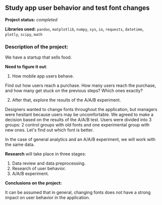 ## Study app user behavior and test font changes

**Project status:** *completed*

**Libraries used:** `pandas`, `matplotlib`, `numpy`, `sys`, `io`, `requests`, `datetime`, `plotly`, `scipy`, `math`

### Description of the project:

We have a startup that sells food.

**Need to figure it out**:
1. How mobile app users behave.

Find out how users reach a purchase. How many users reach the purchase, and how many get stuck on the previous steps? Which ones exactly?

2. After that, explore the results of the A/A/B experiment.

Designers wanted to change fonts throughout the application, but managers were hesitant because users may be uncomfortable. We agreed to make a decision based on the results of the A/A/B test. Users were divided into 3 groups: 2 control groups with old fonts and one experimental group with new ones. Let's find out which font is better.

In the case of general analytics and an A/A/B experiment, we will work with the same data.

**Research** will take place in three stages:
 1. Data review and data preprocessing.
 2. Research of user behavior.
 3. A/A/B experiment.
 
 **Conclusions on the project:**
 
It can be assumed that in general, changing fonts does not have a strong impact on user behavior in the application.
